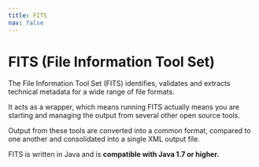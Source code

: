 ```yaml
---
title: FITS
nav: false
---
```


# FITS (File Information Tool Set)

The File Information Tool Set (FITS) identifies, validates and extracts technical metadata for a wide range of file formats.

It acts as a wrapper, which means running FITS actually means you are starting and managing the output from several other open source tools.

Output from these tools are converted into a common format, compared to one another and consolidated into a single XML output file.

FITS is written in Java and is **compatible with Java 1.7 or higher.**
